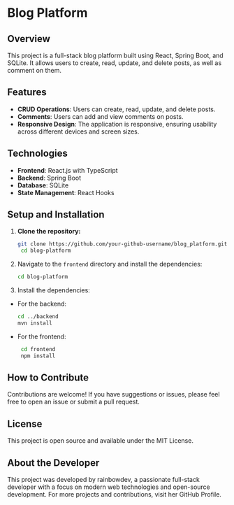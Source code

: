 # Blog Platform

## Overview
This project is a full-stack blog platform built using React, Spring Boot, and SQLite. It allows users to create, read, update, and delete posts, as well as comment on them.

## Features
- **CRUD Operations**: Users can create, read, update, and delete posts.
- **Comments**: Users can add and view comments on posts.
- **Responsive Design**: The application is responsive, ensuring usability across different devices and screen sizes.

## Technologies
- **Frontend**: React.js with TypeScript
- **Backend**: Spring Boot
- **Database**: SQLite
- **State Management**: React Hooks

## Setup and Installation
1. **Clone the repository:**
   ```bash
   git clone https://github.com/your-github-username/blog_platform.git
    cd blog-platform
    ```
2. Navigate to the `frontend` directory and install the dependencies:
   ```bash
   cd blog-platform
   ```
3. Install the dependencies:
 - For the backend:
    ```bash
    cd ../backend
    mvn install
    ```
 - For the frontend:
   ```bash
    cd frontend
    npm install
    ```
## How to Contribute
Contributions are welcome! If you have suggestions or issues, please feel free to open an issue or submit a pull request.

## License
This project is open source and available under the MIT License.

## About the Developer
This project was developed by rainbowdev, a passionate full-stack developer with a focus on modern web technologies and open-source development. For more projects and contributions, visit her GitHub Profile.

